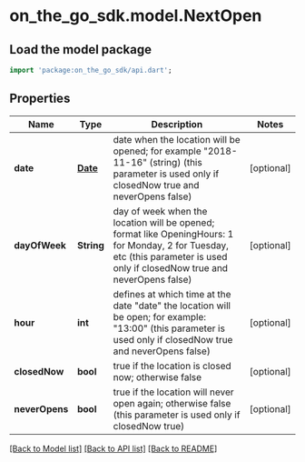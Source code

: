 # on_the_go_sdk.model.NextOpen

## Load the model package
```dart
import 'package:on_the_go_sdk/api.dart';
```

## Properties
Name | Type | Description | Notes
------------ | ------------- | ------------- | -------------
**date** | [**Date**](Date.md) | date when the location will be opened; for example \"2018-11-16\" (string) (this parameter is used only if closedNow true and neverOpens false) | [optional] 
**dayOfWeek** | **String** | day of week when the location will be opened; format like OpeningHours: 1 for Monday, 2 for Tuesday, etc (this parameter is used only if closedNow true and neverOpens false) | [optional] 
**hour** | **int** | defines at which time at the date \"date\" the location will be open; for example: \"13:00\" (this parameter is used only if closedNow true and neverOpens false) | [optional] 
**closedNow** | **bool** | true if the location is closed now; otherwise false | [optional] 
**neverOpens** | **bool** | true if the location will never open again; otherwise false (this parameter is used only if closedNow true) | [optional] 

[[Back to Model list]](../README.md#documentation-for-models) [[Back to API list]](../README.md#documentation-for-api-endpoints) [[Back to README]](../README.md)


